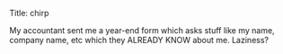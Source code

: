 Title: chirp

My accountant sent me a year-end form which asks stuff like my name, company name, etc which they ALREADY KNOW about me. Laziness?
